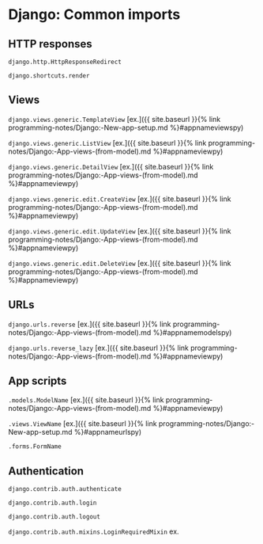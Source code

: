 # Django: Common imports

## HTTP responses
`django.http.HttpResponseRedirect`

`django.shortcuts.render`

## Views
`django.views.generic.TemplateView` [ex.]({{ site.baseurl }}{% link programming-notes/Django:-New-app-setup.md %}#appnameviewspy)

`django.views.generic.ListView` [ex.]({{ site.baseurl }}{% link programming-notes/Django:-App-views-(from-model).md %}#appnameviewpy)

`django.views.generic.DetailView` [ex.]({{ site.baseurl }}{% link programming-notes/Django:-App-views-(from-model).md %}#appnameviewpy)

`django.views.generic.edit.CreateView` [ex.]({{ site.baseurl }}{% link programming-notes/Django:-App-views-(from-model).md %}#appnameviewpy)

`django.views.generic.edit.UpdateView` [ex.]({{ site.baseurl }}{% link programming-notes/Django:-App-views-(from-model).md %}#appnameviewpy)

`django.views.generic.edit.DeleteView` [ex.]({{ site.baseurl }}{% link programming-notes/Django:-App-views-(from-model).md %}#appnameviewpy)

## URLs
`django.urls.reverse` [ex.]({{ site.baseurl }}{% link programming-notes/Django:-App-views-(from-model).md %}#appnamemodelspy)

`django.urls.reverse_lazy` [ex.]({{ site.baseurl }}{% link programming-notes/Django:-App-views-(from-model).md %}#appnameviewpy)

## App scripts
`.models.ModelName` [ex.]({{ site.baseurl }}{% link programming-notes/Django:-App-views-(from-model).md %}#appnameviewpy)

`.views.ViewName` [ex.]({{ site.baseurl }}{% link programming-notes/Django:-New-app-setup.md %}#appnameurlspy)

`.forms.FormName`

## Authentication
`django.contrib.auth.authenticate`

`django.contrib.auth.login`

`django.contrib.auth.logout`

`django.contrib.auth.mixins.LoginRequiredMixin` ex.

